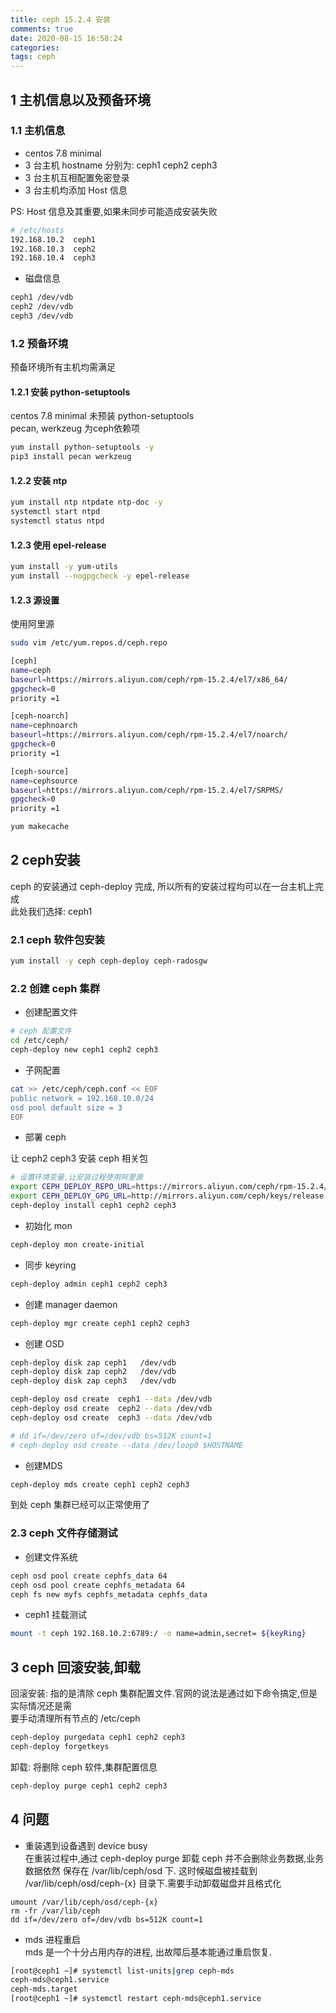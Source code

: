 ```yaml
---
title: ceph 15.2.4 安装
comments: true
date: 2020-08-15 16:58:24
categories:
tags: ceph
---
```


## 1 主机信息以及预备环境

### 1.1 主机信息

* centos 7.8 minimal  
* 3 台主机 hostname 分别为: ceph1 ceph2 ceph3  
* 3 台主机互相配置免密登录  
* 3 台主机均添加 Host 信息  

PS: Host 信息及其重要,如果未同步可能造成安装失败

```bash
# /etc/hosts
192.168.10.2  ceph1
192.168.10.3  ceph2 
192.168.10.4  ceph3
```

* 磁盘信息
```bash
ceph1 /dev/vdb
ceph2 /dev/vdb
ceph3 /dev/vdb
```


### 1.2 预备环境 

预备环境所有主机均需满足

#### 1.2.1 安装 python-setuptools
centos 7.8 minimal 未预装 python-setuptools  
pecan, werkzeug 为ceph依赖项
```bash
yum install python-setuptools -y
pip3 install pecan werkzeug
```
#### 1.2.2 安装 ntp 

```bash
yum install ntp ntpdate ntp-doc -y
systemctl start ntpd
systemctl status ntpd
```

#### 1.2.3 使用 epel-release  
```bash
yum install -y yum-utils
yum install --nogpgcheck -y epel-release
```
 
#### 1.2.3 源设置  

使用阿里源  

```bash
sudo vim /etc/yum.repos.d/ceph.repo

[ceph]
name=ceph
baseurl=https://mirrors.aliyun.com/ceph/rpm-15.2.4/el7/x86_64/
gpgcheck=0
priority =1

[ceph-noarch]
name=cephnoarch
baseurl=https://mirrors.aliyun.com/ceph/rpm-15.2.4/el7/noarch/
gpgcheck=0
priority =1

[ceph-source]
name=cephsource
baseurl=https://mirrors.aliyun.com/ceph/rpm-15.2.4/el7/SRPMS/
gpgcheck=0
priority =1
```

```bash
yum makecache
```

## 2 ceph安装
ceph 的安装通过 ceph-deploy 完成, 所以所有的安装过程均可以在一台主机上完成  
此处我们选择: ceph1

### 2.1 ceph 软件包安装
```bash
yum install -y ceph ceph-deploy ceph-radosgw
```

### 2.2 创建 ceph 集群

* 创建配置文件   
```bash
# ceph 配置文件
cd /etc/ceph/
ceph-deploy new ceph1 ceph2 ceph3
```

* 子网配置  

```bash
cat >> /etc/ceph/ceph.conf << EOF 
public network = 192.168.10.0/24
osd pool default size = 3
EOF
```

* 部署 ceph  

让 ceph2 ceph3 安装 ceph 相关包

```bash
# 设置环境变量,让安装过程使用阿里源
export CEPH_DEPLOY_REPO_URL=https://mirrors.aliyun.com/ceph/rpm-15.2.4/el7
export CEPH_DEPLOY_GPG_URL=http://mirrors.aliyun.com/ceph/keys/release.asc
ceph-deploy install ceph1 ceph2 ceph3
```

* 初始化 mon  

```bash
ceph-deploy mon create-initial
```

* 同步 keyring   

```bash
ceph-deploy admin ceph1 ceph2 ceph3
```

* 创建 manager daemon

```bash
ceph-deploy mgr create ceph1 ceph2 ceph3

```

* 创建 OSD 

```bash
ceph-deploy disk zap ceph1   /dev/vdb
ceph-deploy disk zap ceph2   /dev/vdb
ceph-deploy disk zap ceph3   /dev/vdb

ceph-deploy osd create  ceph1 --data /dev/vdb
ceph-deploy osd create  ceph2 --data /dev/vdb
ceph-deploy osd create  ceph3 --data /dev/vdb

# dd if=/dev/zero of=/dev/vdb bs=512K count=1
# ceph-deploy osd create --data /dev/loop0 $HOSTNAME
```

* 创建MDS

```bash
ceph-deploy mds create ceph1 ceph2 ceph3
```

到处 ceph 集群已经可以正常使用了  

### 2.3 ceph 文件存储测试

* 创建文件系统

```bash
ceph osd pool create cephfs_data 64
ceph osd pool create cephfs_metadata 64
ceph fs new myfs cephfs_metadata cephfs_data
```

* ceph1 挂载测试

```bash
mount -t ceph 192.168.10.2:6789:/ -o name=admin,secret= ${keyRing}
```

## 3 ceph 回滚安装,卸载

回滚安装: 指的是清除 ceph 集群配置文件.官网的说法是通过如下命令搞定,但是实际情况还是需  
要手动清理所有节点的 /etc/ceph  

```bash
ceph-deploy purgedata ceph1 ceph2 ceph3
ceph-deploy forgetkeys
```

卸载: 将删除 ceph 软件,集群配置信息

```bash
ceph-deploy purge ceph1 ceph2 ceph3
```


## 4 问题

* 重装遇到设备遇到 device busy  
在重装过程中,通过 ceph-deploy purge 卸载 ceph 并不会删除业务数据,业务数据依然
保存在 /var/lib/ceph/osd 下. 这时候磁盘被挂载到 /var/lib/ceph/osd/ceph-{x} 
目录下.需要手动卸载磁盘并且格式化   

```
umount /var/lib/ceph/osd/ceph-{x}
rm -fr /var/lib/ceph
dd if=/dev/zero of=/dev/vdb bs=512K count=1
```
* mds 进程重启  
mds 是一个十分占用内存的进程, 出故障后基本能通过重启恢复.

```bash
[root@ceph1 ~]# systemctl list-units|grep ceph-mds
ceph-mds@ceph1.service                                                      loaded active running   Ceph metadata server daemon
ceph-mds.target                                                             loaded active active    ceph target allowing to start/stop all ceph-mds@.service instances at once
[root@ceph1 ~]# systemctl restart ceph-mds@ceph1.service
```
